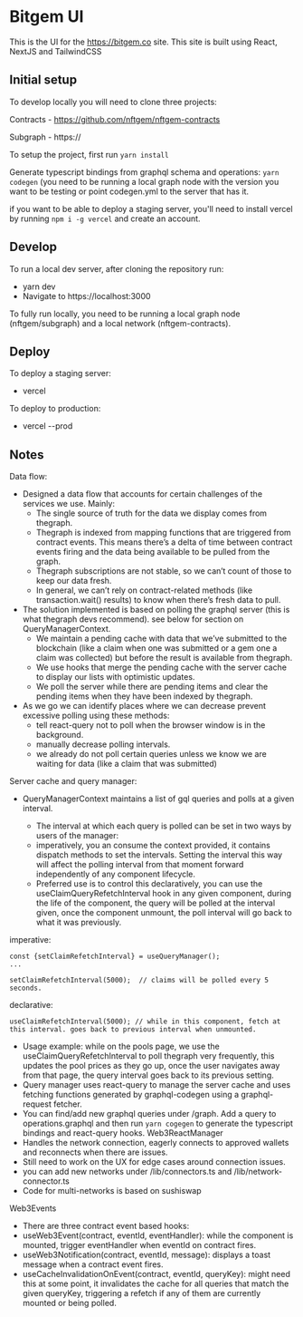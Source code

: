 # Bitgem UI

This is the UI for the https://bitgem.co site. This site is built using React, NextJS and TailwindCSS

## Initial setup

To develop locally you will need to clone three projects:

Contracts - https://github.com/nftgem/nftgem-contracts

Subgraph - https://

To setup the project, first run `yarn install`

Generate typescript bindings from graphql schema and operations: `yarn codegen` (you need to be running a local graph node with the version you want to be testing or point codegen.yml to the server that has it.

if you want to be able to deploy a staging server, you'll need to install vercel by running `npm i -g vercel` and create an account.

## Develop

To run a local dev server, after cloning the repository run:

- yarn dev
- Navigate to https://localhost:3000

To fully run locally, you need to be running a local graph node (nftgem/subgraph) and a local network (nftgem-contracts).

## Deploy

To deploy a staging server:

- vercel

To deploy to production:

- vercel --prod

## Notes

Data flow:

* Designed a data flow that accounts for certain challenges of the services we use. Mainly:
  * The single source of truth for the data we display comes from thegraph.
  * Thegraph is indexed from mapping functions that are triggered from contract events. This means there’s a delta of time between contract events firing and the data being available to be pulled from the graph.
  * Thegraph subscriptions are not  stable, so we can’t count of those to keep our data fresh.
  * In general, we can’t rely on contract-related methods (like transaction.wait() results) to know when there’s fresh data to pull.
* The solution implemented is based on polling the graphql server (this is what thegraph devs recommend). see below for section on QueryManagerContext.
  * We maintain a pending cache with data that we’ve submitted to the blockchain (like a claim when one was submitted or a gem one a claim was collected) but before the result is available from thegraph.
  * We use hooks that merge the pending cache with the server cache to display our lists with optimistic updates.
  * We poll the server while there are pending items and clear the pending items when they have been indexed by thegraph.
* As we go we can identify places where we can decrease prevent excessive polling using these methods:
  * tell react-query not to poll when the browser window is in the background.
  * manually decrease polling intervals.
  * we already do not poll certain queries unless we know we are waiting for data (like a claim that was submitted)

Server cache and query manager:

* QueryManagerContext maintains a list of gql queries and polls at a given interval.

  * The interval at which each query is polled can be set in two ways by users of the manager:
  * imperatively, you an consume the context provided, it contains dispatch methods to set the intervals. Setting the interval this way will affect the polling interval from that moment forward independently of any component lifecycle.
  * Preferred use is to control this declaratively, you can use the useClaimQueryRefetchInterval hook in any given component, during the life of the component, the query will be polled at the interval given, once the component unmount, the poll interval will go back to what it was previously.

imperative:

```
const {setClaimRefetchInterval} = useQueryManager();
...

setClaimRefetchInterval(5000);  // claims will be polled every 5 seconds.
```

declarative:

```
useClaimRefetchInterval(5000); // while in this component, fetch at this interval. goes back to previous interval when unmounted.
```

* Usage example: while on the pools page, we use the useClaimQueryRefetchInterval to poll thegraph very frequently, this updates the pool prices as they go up, once the user navigates away from that page, the query interval goes back to its previous setting.
* Query manager uses react-query to manage the server cache and uses fetching functions generated by graphql-codegen using a graphql-request fetcher.
* You can find/add new graphql queries under /graph. Add a query to operations.graphql and then run `yarn cogegen` to generate the typescript bindings and react-query hooks.
  Web3ReactManager
* Handles the network connection, eagerly connects to approved wallets and reconnects when there are issues.
* Still need to work on the UX for edge cases around connection issues.
* you can add new networks under /lib/connectors.ts and /lib/network-connector.ts
* Code for multi-networks is based on sushiswap

Web3Events

* There are three contract event based hooks:
* useWeb3Event(contract, eventId, eventHandler): while the component is mounted, trigger eventHandler when eventId on contract fires.
* useWeb3Notification(contract, eventId, message): displays a toast message when a contract event fires.
* useCacheInvalidationOnEvent(contract, eventId, queryKey): might need this at some point, it invalidates the cache for all queries that match the given queryKey, triggering a refetch if any of them are currently mounted or being polled.
